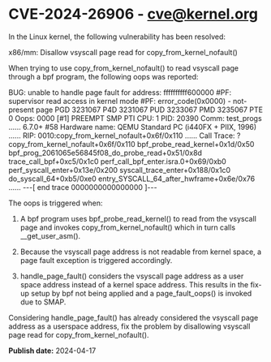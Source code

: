 # CVE-2024-26906 - cve@kernel.org

In the Linux kernel, the following vulnerability has been resolved:

x86/mm: Disallow vsyscall page read for copy_from_kernel_nofault()

When trying to use copy_from_kernel_nofault() to read vsyscall page
through a bpf program, the following oops was reported:

  BUG: unable to handle page fault for address: ffffffffff600000
  #PF: supervisor read access in kernel mode
  #PF: error_code(0x0000) - not-present page
  PGD 3231067 P4D 3231067 PUD 3233067 PMD 3235067 PTE 0
  Oops: 0000 [#1] PREEMPT SMP PTI
  CPU: 1 PID: 20390 Comm: test_progs ...... 6.7.0+ #58
  Hardware name: QEMU Standard PC (i440FX + PIIX, 1996) ......
  RIP: 0010:copy_from_kernel_nofault+0x6f/0x110
  ......
  Call Trace:
   <TASK>
   ? copy_from_kernel_nofault+0x6f/0x110
   bpf_probe_read_kernel+0x1d/0x50
   bpf_prog_2061065e56845f08_do_probe_read+0x51/0x8d
   trace_call_bpf+0xc5/0x1c0
   perf_call_bpf_enter.isra.0+0x69/0xb0
   perf_syscall_enter+0x13e/0x200
   syscall_trace_enter+0x188/0x1c0
   do_syscall_64+0xb5/0xe0
   entry_SYSCALL_64_after_hwframe+0x6e/0x76
   </TASK>
  ......
  ---[ end trace 0000000000000000 ]---

The oops is triggered when:

1) A bpf program uses bpf_probe_read_kernel() to read from the vsyscall
page and invokes copy_from_kernel_nofault() which in turn calls
__get_user_asm().

2) Because the vsyscall page address is not readable from kernel space,
a page fault exception is triggered accordingly.

3) handle_page_fault() considers the vsyscall page address as a user
space address instead of a kernel space address. This results in the
fix-up setup by bpf not being applied and a page_fault_oops() is invoked
due to SMAP.

Considering handle_page_fault() has already considered the vsyscall page
address as a userspace address, fix the problem by disallowing vsyscall
page read for copy_from_kernel_nofault().

**Publish date:** 2024-04-17
